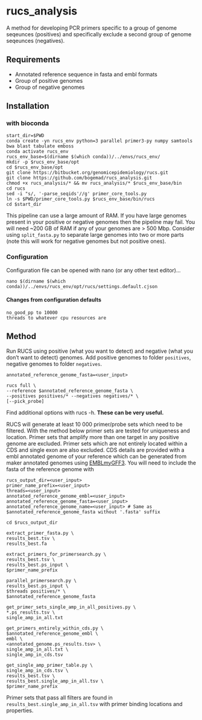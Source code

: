 # rucs_analysis
A method for developing PCR primers specific to a group of genome seqeunces (positives) and specifically exclude a second group of genome seqeunces (negatives).

## Requirements

* Annotated reference sequence in fasta and embl formats
* Group of positive genomes
* Group of negative genomes

## Installation

### with bioconda

```
start_dir=$PWD
conda create -yn rucs_env python=3 parallel primer3-py numpy samtools bwa blast tabulate emboss
conda activate rucs_env
rucs_env_base=$(dirname $(which conda))/../envs/rucs_env/
mkdir -p $rucs_env_base/opt
cd $rucs_env_base/opt
git clone https://bitbucket.org/genomicepidemiology/rucs.git
git clone https://github.com/bogemad/rucs_analysis.git
chmod +x rucs_analysis/* && mv rucs_analysis/* $rucs_env_base/bin 
cd rucs
sed -i "s/, '-parse_seqids'//g' primer_core_tools.py
ln -s $PWD/primer_core_tools.py $rucs_env_base/bin/rucs
cd $start_dir
```

This pipeline can use a large amount of RAM. If you have large genomes present in your positive or negative genomes then the pipeline may fail. You will need ~200 GB of RAM if any of your genomes are > 500 Mbp. Consider using `split_fasta.py` to separate large genomes into two or more parts (note this will work for negative genomes but not positive ones).

### Configuration

Configuration file can be opened with nano (or any other text editor)...
```
nano $(dirname $(which conda))/../envs/rucs_env/opt/rucs/settings.default.cjson
```

#### Changes from configuration defaults
```
no_good_pp to 10000
threads to whatever cpu resources are
```

## Method
Run RUCS using positive (what you want to detect) and negative (what you don’t want to detect) genomes. Add positive genomes to folder `positives`, negative genomes to folder `negatives`.

```
annotated_reference_genome_fasta=<user_input>

rucs full \
--reference $annotated_reference_genome_fasta \
--positives positives/* --negatives negatives/* \
[--pick_probe]
```
Find additional options with rucs -h. **These can be very useful.**

RUCS will generate at least 10 000 primer/probe sets which need to be filtered. With the method below primer sets are tested for uniqueness and location. Primer sets that amplify more than one target in any positive genome are excluded. Primer sets which are not entirely located within a CDS and single exon are also excluded. CDS details are provided with a embl annotated genome of your reference which can be generated from maker annotated genomes using [EMBLmyGFF3](https://github.com/NBISweden/EMBLmyGFF3). You will need to include the fasta of the reference genome with  

```
rucs_output_dir=<user_input>
primer_name_prefix=<user_input>
threads=<user_input>
annotated_reference_genome_embl=<user_input>
annotated_reference_genome_fasta=<user_input>
annotated_reference_genome_name=<user_input> # Same as $annotated_reference_genome_fasta without '.fasta' suffix

cd $rucs_output_dir

extract_primer_fasta.py \
results_best.tsv \
results_best.fa

extract_primers_for_primersearch.py \
results_best.tsv \
results_best.ps_input \
$primer_name_prefix

parallel_primersearch.py \
results_best.ps_input \
$threads positives/* \
$annotated_reference_genome_fasta

get_primer_sets_single_amp_in_all_positives.py \
*.ps_results.tsv \
single_amp_in_all.txt

get_primers_entirely_within_cds.py \
$annotated_reference_genome_embl \
embl \
<annotated_genome.ps_results.tsv> \
single_amp_in_all.txt \
single_amp_in_cds.tsv

get_single_amp_primer_table.py \
single_amp_in_cds.tsv \
results_best.tsv \
results_best.single_amp_in_all.tsv \
$primer_name_prefix

```

Primer sets that pass all filters are found in `results_best.single_amp_in_all.tsv` with primer binding locations and properties.
